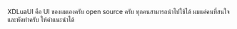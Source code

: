 XDLuaUI คือ UI ของผมเองครับ open source ครับ 
ทุกคนสามารถนำไปใช้ได้ ผมแค่คนที่สนใจและหัดทำครับ 
ให้คำแนะนำได้
